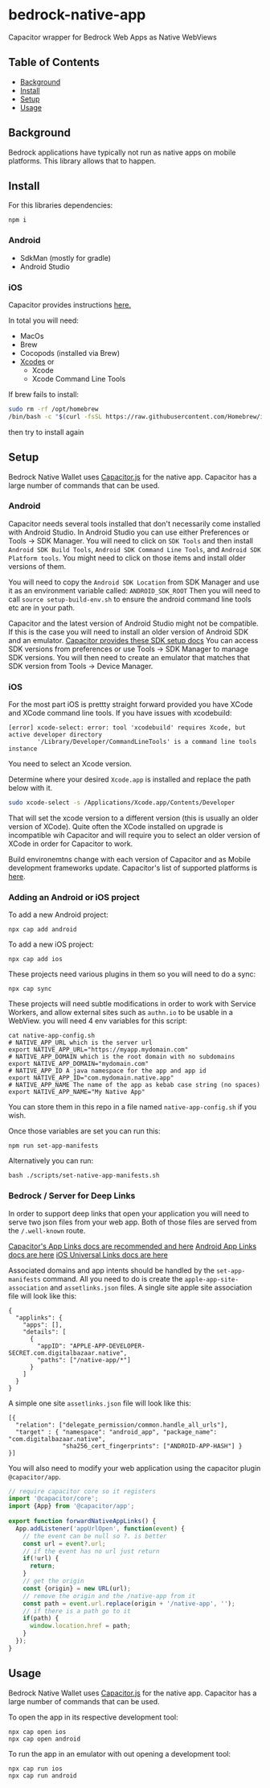 # bedrock-native-app
Capacitor wrapper for Bedrock Web Apps as Native WebViews

## Table of Contents

- [Background](#background)
- [Install](#install)
- [Setup](#setup)
- [Usage](#usage)


## Background
Bedrock applications have typically not run as native apps on mobile platforms.
This library allows that to happen.

## Install
For this libraries dependencies:
```
npm i
```

### Android
- SdkMan (mostly for gradle)
- Android Studio

### iOS

Capacitor provides instructions [here.](https://capacitorjs.com/docs/getting-started/environment-setup#homebrew)

In total you will need:
- MacOs
- Brew
- Cocopods (installed via Brew)
- [Xcodes](https://github.com/RobotsAndPencils/xcodes) or
    - Xcode
    - Xcode Command Line Tools

If brew fails to install:

```sh
sudo rm -rf /opt/homebrew
/bin/bash -c "$(curl -fsSL https://raw.githubusercontent.com/Homebrew/install/HEAD/uninstall.sh)"
```
then try to install again



## Setup
Bedrock Native Wallet uses [Capacitor.js](https://capacitorjs.com/docs/) for the native app.
Capacitor has a large number of commands that can be used.

### Android
Capacitor needs several tools installed that don't necessarily come installed with Android Studio.
In Android Studio you can use either Preferences or Tools -> SDK Manager.
You will need to click on `SDK Tools` and then install `Android SDK Build Tools`, `Android SDK Command Line Tools`,
and `Android SDK Platform tools`. You might need to click on those items and install older versions of them.

You will need to copy the `Android SDK Location` from SDK Manager and use it as an environment variable called: `ANDROID_SDK_ROOT`
Then you will need to call `source setup-build-env.sh` to ensure the android command line tools etc are in your path.

Capacitor and the latest version of Android Studio might not be compatible.
If this is the case you will need to install an older version of Android SDK and an emulator.
[Capacitor provides these SDK setup docs](https://capacitorjs.com/docs/getting-started/environment-setup#android-sdk)
You can access SDK versions from preferences or use Tools -> SDK Manager to manage SDK versions.
You will then need to create an emulator that matches that SDK version from Tools -> Device Manager.

### iOS
For the most part iOS is prettty straight forward provided you have XCode and XCode command line tools.
If you have issues with xcodebuild:

```
[error] xcode-select: error: tool 'xcodebuild' requires Xcode, but active developer directory
        '/Library/Developer/CommandLineTools' is a command line tools instance

```

You need to select an Xcode version.

Determine where your desired `Xcode.app` is installed and replace the path below with it. 
```sh
sudo xcode-select -s /Applications/Xcode.app/Contents/Developer
```

That will set the xcode version to a different version (this is usually an older version of XCode).
Quite often the XCode installed on upgrade is incompatible wih Capacitor and will require you to select
an older version of XCode in order for Capacitor to work.

Build environemtns change with each version of Capacitor and as Mobile development
frameworks update. Capacitor's list of  supported platforms is [here](https://capacitorjs.com/docs/getting-started/faqs#official-platforms).


### Adding an Android or iOS project

To add a new Android project:
```
npx cap add android
```

To add a new iOS project:
```
npx cap add ios
```

These projects need various plugins in them so you will need to do a sync:

```
npx cap sync
```

These projects will need subtle modifications in order to work with Service Workers,
and allow external sites such as `authn.io` to be usable in a WebView.
you will need 4 env variables for this script:
```
cat native-app-config.sh
# NATIVE_APP_URL which is the server url
export NATIVE_APP_URL="https://myapp.mydomain.com"
# NATIVE_APP_DOMAIN which is the root domain with no subdomains
export NATIVE_APP_DOMAIN="mydomain.com"
# NATIVE_APP_ID A java namespace for the app and app id
export NATIVE_APP_ID="com.mydomain.native.app"
# NATIVE_APP_NAME The name of the app as kebab case string (no spaces)
export NATIVE_APP_NAME="My Native App"
```

You can store them in this repo in a file named `native-app-config.sh` if you wish.

Once those variables are set you can run this:
```
npm run set-app-manifests
```

Alternatively you can run:
```
bash ./scripts/set-native-app-manifests.sh 
```

### Bedrock / Server for Deep Links
In order to support deep links that open your application you will need to serve two json files
from your web app. Both of those files are served from the `/.well-known` route.

[Capacitor's App Links docs are recommended and here](https://capacitorjs.com/docs/guides/deep-links)
[Android App Links docs are here](https://developer.android.com/training/app-links/verify-android-applinks#multi-site)
[iOS Universal Links docs are here](https://developer.apple.com/documentation/xcode/supporting-associated-domains?language=objc)

Associated domains and app intents should be handled by the `set-app-manifests` command.
All you need to do is create the `apple-app-site-association` and `assetlinks.json` files.
A single site apple site association file will look like this:
```
{
  "applinks": {
    "apps": [],
    "details": [
      {
        "appID": "APPLE-APP-DEVELOPER-SECRET.com.digitalbazaar.native",
        "paths": ["/native-app/*"]
      }
    ]
  }
}
```
A simple one site `assetlinks.json` file will look like this:
```
[{
  "relation": ["delegate_permission/common.handle_all_urls"],
  "target" : { "namespace": "android_app", "package_name": "com.digitalbazaar.native",
               "sha256_cert_fingerprints": ["ANDROID-APP-HASH"] }
}]
```
You will also need to modify your web application using the capacitor plugin `@capacitor/app`.

```js
// require capacitor core so it registers
import '@capacitor/core';
import {App} from '@capacitor/app';
 
export function forwardNativeAppLinks() {
  App.addListener('appUrlOpen', function(event) {
    // the event can be null so ?. is better
    const url = event?.url;
    // if the event has no url just return
    if(!url) {
      return;
    }
    // get the origin
    const {origin} = new URL(url);
    // remove the origin and the /native-app from it
    const path = event.url.replace(origin + '/native-app', '');
    // if there is a path go to it
    if(path) {
      window.location.href = path;
    }
  });
}
```

## Usage
Bedrock Native Wallet uses [Capacitor.js](https://capacitorjs.com/docs/) for the native app.
Capacitor has a large number of commands that can be used.

To open the app in its respective development tool:
```
npx cap open ios
npx cap open android
```

To run the app in an emulator with out opening a development tool:
```
npx cap run ios
npx cap run android
```
